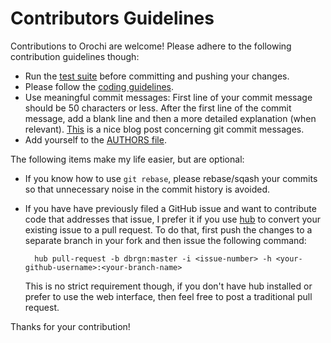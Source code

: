 Contributors Guidelines
=======================

Contributions to Orochi are welcome! Please adhere to the following
contribution guidelines though:

- Run the [test suite](https://github.com/dbrgn/orochi#testing) before
  committing and pushing your changes.
- Please follow the [coding
  guidelines](https://github.com/dbrgn/orochi#coding-guidelines).
- Use meaningful commit messages: First line of your commit message should be
  50 characters or less. After the first line of the commit message, add a
  blank line and then a more detailed explanation (when relevant).
  [This](http://tbaggery.com/2008/04/19/a-note-about-git-commit-messages.html) is
  a nice blog post concerning git commit messages.
- Add yourself to the [AUTHORS file](https://github.com/dbrgn/orochi/blob/master/AUTHORS).

The following items make my life easier, but are optional:

- If you know how to use `git rebase`, please rebase/sqash your commits so that
  unnecessary noise in the commit history is avoided.
- If you have have previously filed a GitHub issue and want to contribute code
  that addresses that issue, I prefer it if you use
  [hub](https://github.com/github/hub) to convert your existing issue to a pull
  request. To do that, first push the changes to a separate branch in your fork
  and then issue the following command:

        hub pull-request -b dbrgn:master -i <issue-number> -h <your-github-username>:<your-branch-name>

  This is no strict requirement though, if you don't have hub installed or
  prefer to use the web interface, then feel free to post a traditional pull
  request.

Thanks for your contribution!
